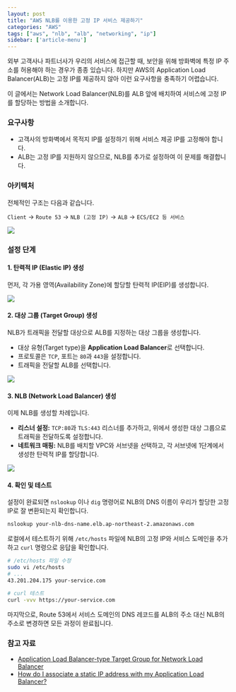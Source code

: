 ```yaml
---
layout: post
title: "AWS NLB를 이용한 고정 IP 서비스 제공하기"
categories: "AWS"
tags: ["aws", "nlb", "alb", "networking", "ip"]
sidebar: ['article-menu']
---
```


외부 고객사나 파트너사가 우리의 서비스에 접근할 때, 보안을 위해 방화벽에 특정 IP 주소를 허용해야 하는 경우가 종종 있습니다. 하지만 AWS의 Application Load Balancer(ALB)는 고정 IP를 제공하지 않아 이런 요구사항을 충족하기 어렵습니다.

이 글에서는 Network Load Balancer(NLB)를 ALB 앞에 배치하여 서비스에 고정 IP를 할당하는 방법을 소개합니다.

### **요구사항**

- 고객사의 방화벽에서 목적지 IP를 설정하기 위해 서비스 제공 IP를 고정해야 합니다.
- ALB는 고정 IP를 지원하지 않으므로, NLB를 추가로 설정하여 이 문제를 해결합니다.

### **아키텍처**

전체적인 구조는 다음과 같습니다.

`Client` → `Route 53` → `NLB (고정 IP)` → `ALB` → `ECS/EC2 등 서비스`

![](/assets/images/posts/2023-09-26-nlb-static-ip-1.png)

### **설정 단계**

#### **1. 탄력적 IP (Elastic IP) 생성**

먼저, 각 가용 영역(Availability Zone)에 할당할 탄력적 IP(EIP)를 생성합니다.

![](/assets/images/posts/2023-09-26-nlb-static-ip-2.png)

#### **2. 대상 그룹 (Target Group) 생성**

NLB가 트래픽을 전달할 대상으로 ALB를 지정하는 대상 그룹을 생성합니다.

- 대상 유형(Target type)을 **Application Load Balancer**로 선택합니다.
- 프로토콜은 `TCP`, 포트는 `80`과 `443`을 설정합니다.
- 트래픽을 전달할 ALB를 선택합니다.

![](/assets/images/posts/2023-09-26-nlb-static-ip-3.png)

#### **3. NLB (Network Load Balancer) 생성**

이제 NLB를 생성할 차례입니다.

- **리스너 설정:** `TCP:80`과 `TLS:443` 리스너를 추가하고, 위에서 생성한 대상 그룹으로 트래픽을 전달하도록 설정합니다.
- **네트워크 매핑:** NLB를 배치할 VPC와 서브넷을 선택하고, 각 서브넷에 1단계에서 생성한 탄력적 IP를 할당합니다.

![](/assets/images/posts/2023-09-26-nlb-static-ip-4.png)

#### **4. 확인 및 테스트**

설정이 완료되면 `nslookup` 이나 `dig` 명령어로 NLB의 DNS 이름이 우리가 할당한 고정 IP로 잘 변환되는지 확인합니다.

```bash
nslookup your-nlb-dns-name.elb.ap-northeast-2.amazonaws.com
```

로컬에서 테스트하기 위해 `/etc/hosts` 파일에 NLB의 고정 IP와 서비스 도메인을 추가하고 `curl` 명령으로 응답을 확인합니다.

```bash
# /etc/hosts 파일 수정
sudo vi /etc/hosts
# ...
43.201.204.175 your-service.com

# curl 테스트
curl -vvv https://your-service.com
```

마지막으로, Route 53에서 서비스 도메인의 DNS 레코드를 ALB의 주소 대신 NLB의 주소로 변경하면 모든 과정이 완료됩니다.

### **참고 자료**

- [Application Load Balancer-type Target Group for Network Load Balancer](https://aws.amazon.com/ko/blogs/networking-and-content-delivery/application-load-balancer-type-target-group-for-network-load-balancer/)
- [How do I associate a static IP address with my Application Load Balancer?](https://repost.aws/knowledge-center/alb-static-ip)
